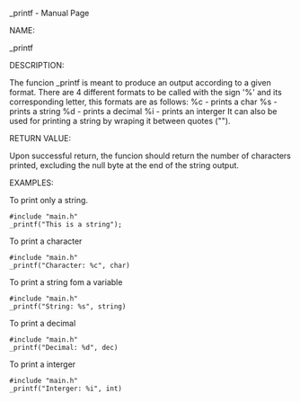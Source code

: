 _printf - Manual Page


NAME:

  _printf

DESCRIPTION:

  The funcion _printf is meant to produce an output according to a given format.
  There are 4 different formats to be called with the sign '%' and its corresponding letter, this formats are as follows:
  %c - prints a char
  %s - prints a string
  %d - prints a decimal
  %i - prints an interger
  It can also be used for printing a string by wraping it between quotes ("").
  
  RETURN VALUE:
  
   Upon successful return, the funcion should return the number of characters printed, excluding the null byte at the end of the string output.
  
  EXAMPLES:
  
   To print only a string.
    
    #include "main.h"
    _printf("This is a string");
    
   To print a character
   
    #include "main.h"
    _printf("Character: %c", char)
    
   To print a string fom a variable
   
    #include "main.h"
    _printf("String: %s", string)
    
   To print a decimal
   
    #include "main.h"
    _printf("Decimal: %d", dec)
    
   To print a interger
   
    #include "main.h"
    _printf("Interger: %i", int)
